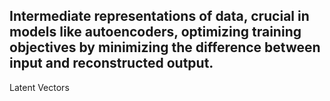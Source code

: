 Intermediate representations of data, crucial in models like autoencoders, optimizing training objectives by minimizing the difference between input and reconstructed output.
---
Latent Vectors
